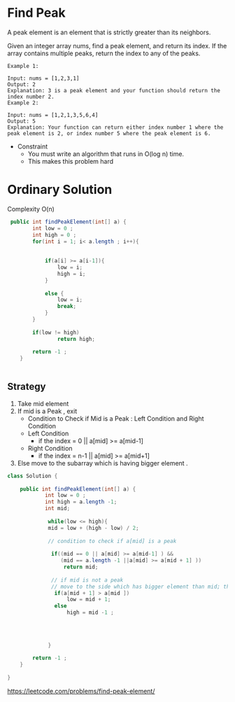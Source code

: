 # Find Peak 
A peak element is an element that is strictly greater than its neighbors.

Given an integer array nums, find a peak element, and return its index. If the array contains multiple peaks, return the index to any of the peaks.
````
Example 1:

Input: nums = [1,2,3,1]
Output: 2
Explanation: 3 is a peak element and your function should return the index number 2.
Example 2:

Input: nums = [1,2,1,3,5,6,4]
Output: 5
Explanation: Your function can return either index number 1 where the peak element is 2, or index number 5 where the peak element is 6.
````
- Constraint 
  - You must write an algorithm that runs in O(log n) time.  
  - This makes this problem hard  

# Ordinary Solution 

 Complexity O(n)

````java
 public int findPeakElement(int[] a) {
        int low = 0 ;
        int high = 0 ;
        for(int i = 1; i< a.length ; i++){
            
            
            if(a[i] >= a[i-1]){
                low = i;
                high = i;
            }
            
            else {
                low = i;
                break;
            }
        }
        
        if(low != high)
                return high;
        
        return -1 ;
    }
    
````

## Strategy 
1. Take mid element 
2. If mid is a Peak , exit 
   - Condition to Check if Mid is a Peak : Left Condition and Right Condition 
   - Left Condition 
     - if the index = 0 || a[mid] >= a[mid-1]
   - Right Condition 
     - if the index = n-1 || a[mid] >= a[mid+1]
3. Else move to the subarray which is having bigger element . 

````java
class Solution {
    
    public int findPeakElement(int[] a) {
            int low = 0 ;
            int high = a.length -1; 
            int mid; 
        
             while(low <= high){
             mid = low + (high - low) / 2;
                 
             // condition to check if a[mid] is a peak 
             
              if((mid == 0 || a[mid] >= a[mid-1] ) &&
                 (mid == a.length -1 ||a[mid] >= a[mid + 1] ))
                  return mid; 
                 
              // if mid is not a peak
              // move to the side which has bigger element than mid; this is because at some point the bigger element might become the peak 
               if(a[mid + 1] > a[mid ])
                   low = mid + 1;
               else 
                   high = mid -1 ;
                 
                           
                 
                 
             }
        
        return -1 ;
    }
    
}
````

https://leetcode.com/problems/find-peak-element/ 
